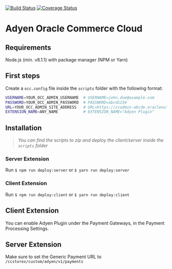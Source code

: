 [![Build Status](https://travis-ci.org/Adyen/adyen-oracle-commerce-cloud.svg?branch=master)](https://travis-ci.org/Adyen/adyen-oracle-commerce-cloud)
[![Coverage Status](https://coveralls.io/repos/github/Adyen/adyen-oracle-commerce-cloud/badge.svg)](https://coveralls.io/github/Adyen/adyen-oracle-commerce-cloud)
# Adyen Oracle Commerce Cloud
## Requirements
Node.js (min. v8.1.1) with package manager (NPM or Yarn)
## First steps
Create a `occ.config` file inside the `scripts` folder with the following format:
```bash
USERNAME=YOUR_OCC_ADMIN_USERNAME  # USERNAME=john.doe@example.com
PASSWORD=YOUR_OCC_ADMIN_PASSWORD  # PASSWORD=abcd1234
URL=YOUR_OCC_ADMIN_SITE_ADDRESS   # URL=https://ccadmin-abcde.oracleoutsourcing.com
EXTENSION_NAME=ANY_NAME           # EXTENSION_NAME="Adyen Plugin"
```
## Installation
> _You can find the scripts to zip and deploy the client/server inside the `scripts` folder_
### Server Extension
Run `$ npm run deploy:server`  or `$ yarn run deploy:server`
### Client Extension
Run `$ npm run deploy:client` or `$ yarn run deploy:client`


## Client Extension
 You can enable Adyen Plugin under the Payment Gateways, in the Payment Processing Settings.
## Server Extension
 Make sure to set the Generic Payment URL to `/ccstorex/custom/adyen/v1/payments`
